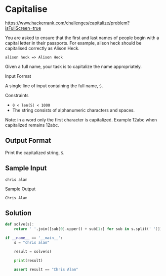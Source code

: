 # Capitalise

https://www.hackerrank.com/challenges/capitalize/problem?isFullScreen=true

You are asked to ensure that the first and last names of people begin with a capital letter in their passports. For example, alison heck should be capitalised correctly as Alison Heck.

`alison heck => Alison Heck`

Given a full name, your task is to capitalize the name appropriately.

Input Format

A single line of input containing the full name, `S`.

Constraints

* `0 < len(S) < 1000`
* The string consists of alphanumeric characters and spaces.

Note: in a word only the first character is capitalized. Example 12abc when capitalized remains 12abc.

## Output Format

Print the capitalized string, `S`.

## Sample Input

```
chris alan
```

Sample Output

```
Chris Alan
```

## Solution

```py
def solve(s):
    return ' '.join([sub[0].upper() + sub[1:] for sub in s.split(' ')])

if __name__ == '__main__':
    s = "chris alan"

    result = solve(s)

    print(result)

    assert result == "Chris Alan"
```
